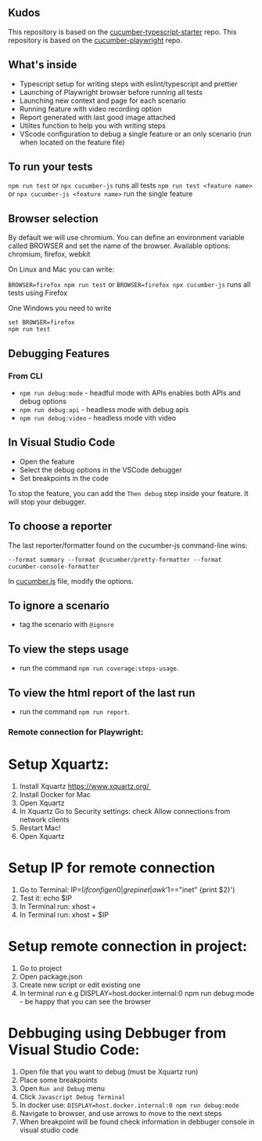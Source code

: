 ## Kudos

This repository is based on the [cucumber-typescript-starter](https://github.com/hdorgeval/cucumber7-ts-starter/) repo.
This repository is based on the [cucumber-playwright](https://github.com/Tallyb/cucumber-playwright/) repo.

## What's inside

- Typescript setup for writing steps with eslint/typescript and prettier
- Launching of Playwright browser before running all tests
- Launching new context and page for each scenario
- Running feature with video recording option
- Report generated with last good image attached
- Utiltes function to help you with writing steps
- VScode configuration to debug a single feature or an only scenario (run when located on the feature file)

## To run your tests

`npm run test` or `npx cucumber-js` runs all tests
`npm run test <feature name>` or `npx cucumber-js <feature name>` run the single feature

## Browser selection

By default we will use chromium. You can define an environment variable called BROWSER and
set the name of the browser. Available options: chromium, firefox, webkit

On Linux and Mac you can write:

`BROWSER=firefox npm run test` or `BROWSER=firefox npx cucumber-js` runs all tests using Firefox

One Windows you need to write

```
set BROWSER=firefox
npm run test
```

## Debugging Features

### From CLI

- `npm run debug:mode` - headful mode with APIs enables both APIs and debug options
- `npm run debug:api` - headless mode with debug apis
- `npm run debug:video` - headless mode vith video

## In Visual Studio Code

- Open the feature
- Select the debug options in the VSCode debugger
- Set breakpoints in the code

To stop the feature, you can add the `Then debug` step inside your feature. It will stop your debugger.

## To choose a reporter

The last reporter/formatter found on the cucumber-js command-line wins:

```text
--format summary --format @cucumber/pretty-formatter --format cucumber-console-formatter
```

In [cucumber.js](cucumber.js) file, modify the options.

## To ignore a scenario

- tag the scenario with `@ignore`


## To view the steps usage

- run the command `npm run coverage:steps-usage`.

## To view the html report of the last run

- run the command `npm run report`.

### Remote connection for Playwright:
# Setup Xquartz:
1. Install Xquartz https://www.xquartz.org/ 
2. Install Docker for Mac
3. Open Xquartz
4. In Xquartz Go to Security settings: check Allow connections from network clients
5. Restart Mac!
6. Open Xquartz

# Setup IP for remote connection
1. Go to Terminal: IP=$(ifconfig en0 | grep inet | awk '$1=="inet" {print $2}')
2. Test it: echo $IP
3. In Terminal run: xhost +
3. In Terminal run: xhost + $IP

# Setup remote connection in project:
1. Go to project
2. Open package.json
3. Create new script or edit existing one
4. In terminal run e.g DISPLAY=host.docker.internal:0 npm run debug:mode - be happy that you can see the browser

# Debbuging using Debbuger from Visual Studio Code:
1. Open file that you want to debug (must be Xquartz run)
2. Place some breakpoints
3. Open `Run and Debug` menu
4. Click `Javascript Debug Terminal`
5. In docker use: `DISPLAY=host.docker.internal:0 npm run debug:mode`
6. Navigate to browser, and use arrows to move to the next steps
7. When breakpoint will be found check information in debbuger console in visual studio code